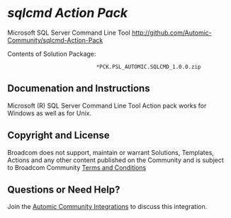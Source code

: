 *sqlcmd Action Pack*
=============


Microsoft SQL Server Command Line Tool
http://github.com/Automic-Community/sqlcmd-Action-Pack

<!-- List of attached files -->
Contents of Solution Package:

						
								*PCK.PSL_AUTOMIC.SQLCMD_1.0.0.zip
								
						


Documenation and Instructions
---

<p>Microsoft (R) SQL Server Command Line Tool Action pack works for Windows as well as for Unix.</p>

Copyright and License
---

Broadcom does not support, maintain or warrant Solutions, Templates, Actions and any other content published on the Community and is subject to Broadcom Community [Terms and Conditions](https://community.broadcom.com/termsandconditions)


Questions or Need Help? 
---
Join the [Automic Community Integrations](https://community.broadcom.com/communities/community-home?CommunityKey=83e49dd4-b93e-464a-a343-2bb1e51c13ec) to discuss this integration.
